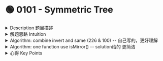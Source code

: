 # 🟢 0101 - Symmetric Tree

<details>

<summary>Description 题目描述 </summary>

Given a binary tree, check whether it is a mirror of itself (ie, symmetric around its center).

<pre class="language-c"><code class="lang-c">    1
   / \
  2   2      => symmetric
 / \ / \
<strong>3  4 4  3
</strong></code></pre>

```c
    1
   / \
  2   2      => NOT symmetric
   \   \
   3    3
```

```
    1
   / \
  2   2      =>  symmetric
 /     \
3       3
```

</details>

<details>

<summary>解题思路 Intuition </summary>

* Symmetric: 是不是invert 左右两个sub tree之后 判断是否相等呢? 应该不是，因为example 2里边就不是
* ✅我觉得这道题最重要的就是找到symmetric的特征
  * null node: return true
  * one node: return true -> leaf node
  * left child/right child是null -> 好像也不好判断
* ✅总觉得和same tree和invert tree有点相似
  * <mark style="color:red;">啊！recursion: 先invert right sub tree -> compare with left sub tree to see if they are same</mark>
  * 226: invert binary tree&#x20;
  * 100: same tree

</details>

<details>

<summary>Algorithm: combine invert and same (226 &#x26; 100) -- 自己写的，更好理解</summary>

* recursion的实现: \
  <mark style="color:yellow;">**通过 helper method 来实现recursion,**</mark> \ <mark style="color:yellow;">**main function里不需要recursion**</mark>

<!---->

* singly layer logic: -> 卡
  * <mark style="color:red;">INVERT right sub tree -> compare with left sub tree to see if they are SAME</mark>
  * <mark style="color:red;">两个问题的结合 226 & 100</mark>
* Line15 不需要的原因：在检查left sub tree 和inverted后的right sub tree是否same时候已经隐含地检查了左子树和右子树是否symmetric。

<pre class="language-java" data-line-numbers><code class="lang-java">class Solution {
    public boolean isSymmetric(TreeNode root) {
        // termination condition
        if (root == null) {
            return true;
        }
        if (root.left == null &#x26;&#x26; root.right == null) {
            return true;
        }
        
        // singly layer logic:
        // recursion的体现:
        return isSameTree(root.left, invertTree(root.right))
        // 这里不需要因为自带recursion        
        // <a data-footnote-ref href="#user-content-fn-1">return isSymmetric(root.left) &#x26;&#x26; isSymmetric(root.right);</a>
    }
    
    // also use recursion
    private boolean isSameTree(TreeNode p, TreeNode q) {
        if (p == null &#x26;&#x26; q == null) {
            return true;
        }
        if (p == null || q == null) {
            return false;
        }
        
        // singly layer logic: the value of root is same
        if (p.val != q.val) {  // => 用不等于
            return false;
        }
        // recursion的实现
        return isSameTree(p.left, q.left) &#x26;&#x26; isSameTree(p.right, q.right);
    }
    
    // also use recursion
    private TreeNode invertTree(TreeNode root) {
        // termination condition
        if (root == null) {
            return null;
        }
        // singly layer logic: swap the left and right subtree
        TreeNode tempNode = root.left;
        root.left = root.right;
        root.right = tempNode; 
        
        // recursion的实现
        invertTree(root.left);
        invertTree(root.right);
    
        return root;
    }
}
</code></pre>

</details>

<details>

<summary>Algorithm:  one function use isMirror() -- solution给的 更简洁</summary>

<pre class="language-java"><code class="lang-java">public boolean isSymmetric(TreeNode root) {
    if (root == null) {
        return true;
    }
    return isMirror(root.left, root.right);
}
// helper method: recursion
private boolean isMirror(TreeNode p, TreeNode q) {
    // termination condition
    if (p == null || q == null) { // either of the treeNode is null
        return false;
    }
    if (p == null &#x26;&#x26; q == null) { // leaf node
        return true;
    }
    // singly layer condition &#x26; recursion的实现
    return (p.val == q.val) 
            &#x26;&#x26; <a data-footnote-ref href="#user-content-fn-2">isMirror(p.left, q.right) </a>
            &#x26;&#x26; <a data-footnote-ref href="#user-content-fn-3">isMirror(p.right, q.left);</a>
}
</code></pre>

这个算法的时间复杂度和空间复杂度均为 O(n)，其中 n 是二叉树中的节点数量。下面是具体的解释：

* 时间复杂度：在这个算法中，我们需要遍历二叉树的每个节点一次，因此时间复杂度为 O(n)。这是因为`isMirror`函数会递归地访问每个节点，比较左子树的左节点与右子树的右节点，以及左子树的右节点与右子树的左节点。
* 空间复杂度：在最坏的情况下，我们需要存储与二叉树的高度相当的函数调用（即递归栈）。在一棵满二叉树中，树的高度和节点数量的对数成正比，所以空间复杂度为 O(log n)。然而，在最坏的情况下（即树为线性结构），树的高度等于节点的数量，所以空间复杂度为 O(n)。

</details>

<details>

<summary>心得 Key Points</summary>

* 自己写着写着logic思考和intuition就想到了，有了点信心
* 是226invert和100same的体现，自己的intuition部分写的很好哈哈啊哈
* 但是解决方法有点赘余 有更优解更简单的解法 <mark style="color:red;">**注意main function中错误的点：赘余的recursion的体现**</mark>
* recursion的实现: 两个都是pass in 的argument是root的left和right\
  <mark style="color:yellow;">**通过 helper method 来实现recursion,**</mark> \ <mark style="color:yellow;">**main function里不需要recursion**</mark>

</details>

[^1]: 赘余的recursion体现

[^2]: 

[^3]: 
